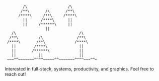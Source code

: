 ```
        /\                  /\        
       /**\       /\       /**\       
      /****\     /**\     /****\      
        ||      /****\      ||        
        ||     /******\     ||        
                  ||
   /\                            /\     
  /**\         /\               /**\    
 /****\       /**\             /****\   
   ||        /****\              ||     
   ||       /******\             ||
   ||          ||                ||
 ~~~^^~~~~~~~^^^^~~~~~^^~~~~~~~^^^^~~~^^~   
```

<p>Interested in full-stack, systems, productivity, and graphics. Feel free to reach out!</p>

